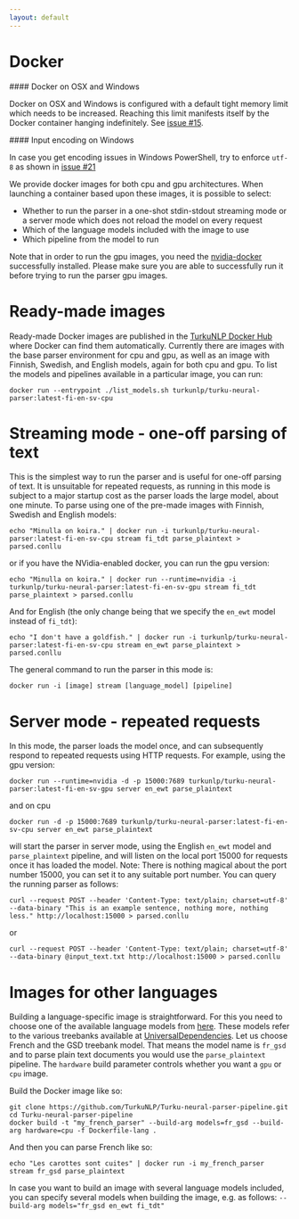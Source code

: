```yaml
---
layout: default
---
```


# Docker

<div class="alert" markdown="1">
#### Docker on OSX and Windows

Docker on OSX and Windows is configured with a default tight memory limit which needs to be increased. Reaching this limit manifests itself by the Docker container hanging indefinitely. See <a href="https://github.com/TurkuNLP/Turku-neural-parser-pipeline/issues/15">issue #15</a>.
</div>

<div class="alert" markdown="1">
#### Input encoding on Windows

In case you get encoding issues in Windows PowerShell, try to enforce `utf-8` as shown in <a href="https://github.com/TurkuNLP/Turku-neural-parser-pipeline/issues/21">issue #21</a>
</div>




We provide docker images for both cpu and gpu architectures. When launching a container based upon these images, it is possible to select:

  * Whether to run the parser in a one-shot stdin-stdout streaming mode or a server mode which does not reload the model on every request
  * Which of the language models included with the image to use
  * Which pipeline from the model to run

Note that in order to run the gpu images, you need the [nvidia-docker](https://github.com/NVIDIA/nvidia-docker) successfully installed. Please make sure you are able to successfully run it before trying to run the parser gpu images.

# Ready-made images

Ready-made Docker images are published in the [TurkuNLP Docker Hub](https://hub.docker.com/r/turkunlp/turku-neural-parser/tags) where Docker can find them automatically. Currently there are images with the base parser environment for cpu and gpu, as well as an image with Finnish, Swedish, and English models, again for both cpu and gpu. To list the models and pipelines available in a particular image, you can run:

    docker run --entrypoint ./list_models.sh turkunlp/turku-neural-parser:latest-fi-en-sv-cpu 

# Streaming mode - one-off parsing of text

This is the simplest way to run the parser and is useful for one-off parsing of text. It is unsuitable for repeated requests, as running in this mode is subject to a major startup cost as the parser loads the large model, about one minute. To parse using one of the pre-made images with Finnish, Swedish and English models:

    echo "Minulla on koira." | docker run -i turkunlp/turku-neural-parser:latest-fi-en-sv-cpu stream fi_tdt parse_plaintext > parsed.conllu

or if you have the NVidia-enabled docker, you can run the gpu version:

    echo "Minulla on koira." | docker run --runtime=nvidia -i turkunlp/turku-neural-parser:latest-fi-en-sv-gpu stream fi_tdt parse_plaintext > parsed.conllu

And for English (the only change being that we specify the `en_ewt` model instead of `fi_tdt`):

    echo "I don't have a goldfish." | docker run -i turkunlp/turku-neural-parser:latest-fi-en-sv-cpu stream en_ewt parse_plaintext > parsed.conllu


The general command to run the parser in this mode is:

    docker run -i [image] stream [language_model] [pipeline]

# Server mode - repeated requests

In this mode, the parser loads the model once, and can subsequently respond to repeated requests using HTTP requests. For example, using the gpu version:

    docker run --runtime=nvidia -d -p 15000:7689 turkunlp/turku-neural-parser:latest-fi-en-sv-gpu server en_ewt parse_plaintext

and on cpu

    docker run -d -p 15000:7689 turkunlp/turku-neural-parser:latest-fi-en-sv-cpu server en_ewt parse_plaintext

will start the parser in server mode, using the English `en_ewt` model and `parse_plaintext` pipeline, and will listen on the local port 15000 for requests once it has loaded the model. Note: There is nothing magical about the port number 15000, you can set it to any suitable port number. You can query the running parser as follows:


```
curl --request POST --header 'Content-Type: text/plain; charset=utf-8' --data-binary "This is an example sentence, nothing more, nothing less." http://localhost:15000 > parsed.conllu
```

or

```
curl --request POST --header 'Content-Type: text/plain; charset=utf-8' --data-binary @input_text.txt http://localhost:15000 > parsed.conllu
```

# Images for other languages

Building a language-specific image is straightforward. For this you need to choose one of the available language models from [here](http://bionlp-www.utu.fi/dep-parser-models/). These models refer to the various treebanks available at [UniversalDependencies](https://universaldependencies.org). Let us choose French and the GSD treebank model. That means the model name is `fr_gsd` and to parse plain text documents you would use the `parse_plaintext` pipeline. The `hardware` build parameter controls whether you want a `gpu` or `cpu` image.

Build the Docker image like so:

    git clone https://github.com/TurkuNLP/Turku-neural-parser-pipeline.git
    cd Turku-neural-parser-pipeline
    docker build -t "my_french_parser" --build-arg models=fr_gsd --build-arg hardware=cpu -f Dockerfile-lang .

And then you can parse French like so:

    echo "Les carottes sont cuites" | docker run -i my_french_parser stream fr_gsd parse_plaintext

In case you want to build an image with several language models included, you can specify several models when building the image, e.g. as follows: `--build-arg models="fr_gsd en_ewt fi_tdt"` 
